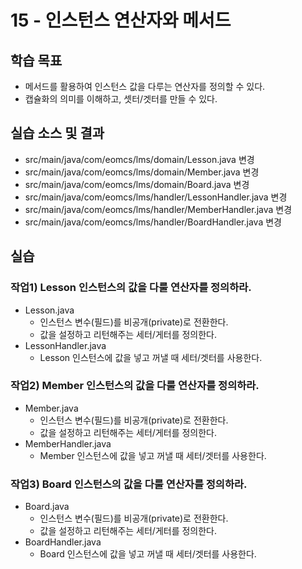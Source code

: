 # 15 - 인스턴스 연산자와 메서드

## 학습 목표

- 메서드를 활용하여 인스턴스 값을 다루는 연산자를 정의할 수 있다.
- 캡슐화의 의미를 이해하고, 셋터/겟터를 만들 수 있다.

## 실습 소스 및 결과

- src/main/java/com/eomcs/lms/domain/Lesson.java 변경
- src/main/java/com/eomcs/lms/domain/Member.java 변경
- src/main/java/com/eomcs/lms/domain/Board.java 변경
- src/main/java/com/eomcs/lms/handler/LessonHandler.java 변경
- src/main/java/com/eomcs/lms/handler/MemberHandler.java 변경
- src/main/java/com/eomcs/lms/handler/BoardHandler.java 변경

## 실습

### 작업1) Lesson 인스턴스의 값을 다룰 연산자를 정의하라.

- Lesson.java
  - 인스턴스 변수(필드)를 비공개(private)로 전환한다.
  - 값을 설정하고 리턴해주는 세터/게터를 정의한다.
- LessonHandler.java
  - Lesson 인스턴스에 값을 넣고 꺼낼 때 세터/겟터를 사용한다.

### 작업2) Member 인스턴스의 값을 다룰 연산자를 정의하라.

- Member.java
  - 인스턴스 변수(필드)를 비공개(private)로 전환한다.
  - 값을 설정하고 리턴해주는 세터/게터를 정의한다.
- MemberHandler.java
  - Member 인스턴스에 값을 넣고 꺼낼 때 세터/겟터를 사용한다.

### 작업3) Board 인스턴스의 값을 다룰 연산자를 정의하라.

- Board.java
  - 인스턴스 변수(필드)를 비공개(private)로 전환한다.
  - 값을 설정하고 리턴해주는 세터/게터를 정의한다.
- BoardHandler.java
  - Board 인스턴스에 값을 넣고 꺼낼 때 세터/겟터를 사용한다.